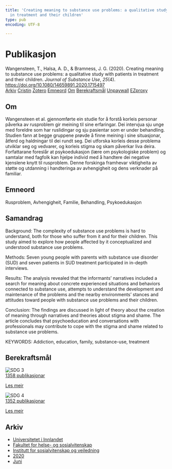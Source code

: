 ```yaml
---
title: 'Creating meaning to substance use problems: a qualitative study with patients
  in treatment and their children'
type: pub
encoding: UTF-8

---
```

<h1>Publikasjon</h1>
<article id="csl-bib-container-66IQ6FPR" class="csl-bib-container">
  <div class="csl-bib-body"> <div class="csl-entry">Wangensteen, T., Halsa, A. D., &#38; Bramness, J. G. (2020). Creating meaning to substance use problems: a qualitative study with patients in treatment and their children. <i>Journal of Substance Use</i>, <i>25</i>(4). <a href="https://doi.org/10.1080/14659891.2020.1715497">https://doi.org/10.1080/14659891.2020.1715497</a></div> </div>
  <div class="csl-bib-buttons">
    <a href="#taxonomy-article-66IQ6FPR" alt="archive" class="csl-bib-button">Arkiv</a>
    <a href="https://app.cristin.no/results/show.jsf?id=1816183" alt="Cristin" class="csl-bib-button">Cristin</a>
    <a href="http://zotero.org/groups/5881554/items/66IQ6FPR" alt="Zotero" class="csl-bib-button">Zotero</a>
    <a href="#keywords-article-66IQ6FPR" alt="keywords" class="csl-bib-button">Emneord</a>
    <a href="#about-article-66IQ6FPR" alt="about_pub" class="csl-bib-button">Om</a>
    <a href="#sdg-article-66IQ6FPR" alt="sdg" class="csl-bib-button">Berekraftsmål</a>
    <a href="https://doi.org/10.1080/14659891.2020.1715497" alt="Unpaywall" class="csl-bib-button">Unpaywall</a>
    <a href="https://doi.org/10.1080/14659891.2020.1715497" alt="EZproxy" class="csl-bib-button">EZproxy</a>
  </div>
  <div id="csl-bib-meta-container-66IQ6FPR"></div>
</article>
<div id="csl-bib-meta-66IQ6FPR" class="csl-bib-meta">
  <article id="about-article-66IQ6FPR" class="about_pub-article">
    <h1>Om</h1>
    Wangensteen et al. gjennomførte ein studie for å forstå korleis personar påverka av rusproblem gir meining til sine erfaringar. Dei intervjua sju unge med foreldre som har ruslidingar og sju pasientar som er under behandling. Studien fann at begge gruppene prøvde å finne meining i sine situasjonar, åtferd og haldningar til dei rundt seg. Dei utforska korleis desse problema utviklar seg og vedvarer, og korleis stigma og skam påverkar liva deira. Forfattarane foreslår at psykoedukasjon (lære om psykologiske problem) og samtalar med fagfolk kan hjelpe individ med å handtere dei negative kjenslene knytt til rusproblem. Denne forskinga framhevar viktigheita av støtte og utdanning i handteringa av avhengigheit og dens verknader på familiar.
  </article>
  <article id="keywords-article-66IQ6FPR" class="keywords-article">
    <h1>Emneord</h1>
    Rusproblem, Avhengigheit, Familie, Behandling, Psykoedukasjon
  </article>
  <article id="abstract-article-66IQ6FPR" class="abstract-article">
    <h1>Samandrag</h1>
    Background: The complexity of substance use problems is hard to understand, both for those who suffer from it and for their children. This study aimed to explore how people affected by it conceptualized and understood substance use problems. 
 
Methods: Seven young people with parents with substance use disorder (SUD) and seven patients in SUD treatment participated in in-depth interviews. 
 
Results: The analysis revealed that the informants’ narratives included a search for meaning about concrete experienced situations and behaviors connected to substance use, attempts to understand the development and maintenance of the problems and the nearby environments’ stances and attitudes toward people with substance use problems and their children. 
 
Conclusion: The findings are discussed in light of theory about the creation of meaning through narratives and theories about stigma and shame. The article concludes that psychoeducation and conversations with professionals may contribute to cope with the stigma and shame related to substance use problems. 
 
KEYWORDS: Addiction, education, family, substance-use, treatment
  </article>
  <article id="sdg-article-66IQ6FPR" class="sdg-article">
    <h1>Berekraftsmål</h1>
    <div class="sdg-container"><div id="sdg3" class="sdg">
        <img src="{{< params subfolder >}}images/sdg/sdg03_nn.png" class="image" alt="SDG 3">
        <div class="sdg-overlay">
          <a href="/nn/archive/?key=?sdg=3#archive" class="sdg-publication-count"><span>1358</span> publikasjonar</a>
          <p><a href="https://fn.no/om-fn/fns-baerekraftsmaal/god-helse-og-livskvalitet?lang=nno-NO" class="sdg-read-more">Les meir</a></p>
        </div>
      </div> <div id="sdg4" class="sdg">
        <img src="{{< params subfolder >}}images/sdg/sdg04_nn.png" class="image" alt="SDG 4">
        <div class="sdg-overlay">
          <a href="/nn/archive/?key=?sdg=4#archive" class="sdg-publication-count"><span>1352</span> publikasjonar</a>
          <p><a href="https://fn.no/om-fn/fns-baerekraftsmaal/god-utdanning?lang=nno-NO" class="sdg-read-more">Les meir</a></p>
        </div>
      </div></div>
  </article>
  <article id="taxonomy-article-66IQ6FPR" class="taxonomy-article">
    <h1>Arkiv</h1>
    <ul>
      <li>
        <a href="/nn/archive/?key=3DCRN523">Universitetet i Innlandet</a>
      </li>
      <li>
        <a href="/nn/archive/?key=IDKFS3MX">Fakultet for helse- og sosialvitenskap</a>
      </li>
      <li>
        <a href="/nn/archive/?key=CU4VFGCV">Institutt for sosialvitenskap og veiledning</a>
      </li>
      <li>
        <a href="/nn/archive/?key=FLJPCLYW">2020</a>
      </li>
      <li>
        <a href="/nn/archive/?key=AVDSNMCG">Juni</a>
      </li>
    </ul>
  </article>
</div>
